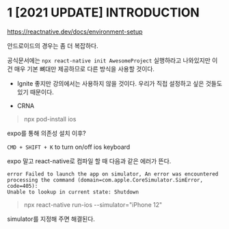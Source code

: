 # 1 [2021 UPDATE] INTRODUCTION

https://reactnative.dev/docs/environment-setup

안드로이드의 경우는 좀 더 복잡하다.

공식문서에는 `npx react-native init AwesomeProject` 실행하라고 나와있지만 이건 매우 기본 뼈대만 제공하므로 다른 방식을 사용할 것이다.

- Ignite
  좋지만 강의에서는 사용하지 않을 것이다. 우리가 직접 설정하고 싶은 것들도 있기 때문이다.

- CRNA

> npx pod-install ios

expo를 통해 의존성 설치 이후?

`CMD + SHIFT + K` to turn on/off ios keyboard

expo 말고 react-native로 컴파일 할 때 다음과 같은 에러가 뜬다.

```terminal
error Failed to launch the app on simulator, An error was encountered processing the command (domain=com.apple.CoreSimulator.SimError, code=405):
Unable to lookup in current state: Shutdown
```

> npx react-native run-ios --simulator="iPhone 12"

simulator를 지정해 주면 해결된다.
